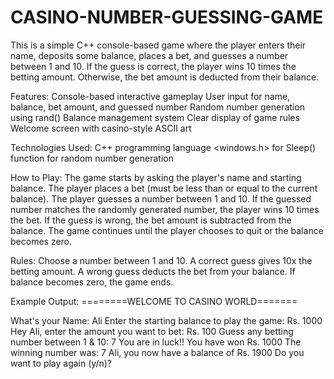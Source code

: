 # CASINO-NUMBER-GUESSING-GAME
This is a simple C++ console-based game where the player enters their name, deposits some balance, places a bet, and guesses a number between 1 and 10. If the guess is correct, the player wins 10 times the betting amount. Otherwise, the bet amount is deducted from their balance.

Features:
Console-based interactive gameplay
User input for name, balance, bet amount, and guessed number
Random number generation using rand()
Balance management system
Clear display of game rules
Welcome screen with casino-style ASCII art

Technologies Used:
C++ programming language
<windows.h> for Sleep() function
<cstdlib> for random number generation

How to Play:
The game starts by asking the player's name and starting balance.
The player places a bet (must be less than or equal to the current balance).
The player guesses a number between 1 and 10.
If the guessed number matches the randomly generated number, the player wins 10 times the bet.
If the guess is wrong, the bet amount is subtracted from the balance.
The game continues until the player chooses to quit or the balance becomes zero.

Rules:
Choose a number between 1 and 10.
A correct guess gives 10x the betting amount.
A wrong guess deducts the bet from your balance.
If balance becomes zero, the game ends.

Example Output:
========WELCOME TO CASINO WORLD=======

What's your Name: Ali
Enter the starting balance to play the game: Rs. 1000
Hey Ali, enter the amount you want to bet: Rs. 100
Guess any betting number between 1 & 10: 7
You are in luck!! You have won Rs. 1000
The winning number was: 7
Ali, you now have a balance of Rs. 1900
Do you want to play again (y/n)?

